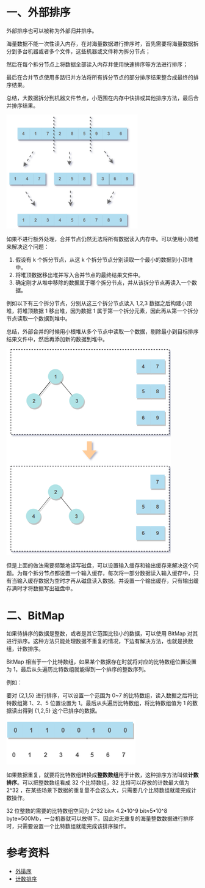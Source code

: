 # 一、外部排序

外部排序也可以被称为外部归并排序。

海量数据不能一次性读入内存，在对海量数据进行排序时，首先需要将海量数据拆分到多台机器或者多个文件，这些机器或文件称为拆分节点；

然后在每个拆分节点上将数据全部读入内存并使用快速排序等方法进行排序；

最后在合并节点使用多路归并方法将所有拆分节点的部分排序结果整合成最终的排序结果。

总结，大数据拆分到机器文件节点，小范围在内存中快排或其他排序方法，最后合并排序结果。



<img src="../../assets/1609493394381.png" alt="1609493394381" style="zoom:80%;" />



如果不进行额外处理，合并节点仍然无法将所有数据读入内存中。可以使用小顶堆来解决这个问题：

1. 假设有 k 个拆分节点，从这 k 个拆分节点分别读取一个最小的数据到小顶堆中。
2. 将堆顶数据移出堆并写入合并节点的最终结果文件中。
3. 确定刚才从堆中移除的数据属于哪个拆分节点，并从该拆分节点再读入一个数据。

例如以下有三个拆分节点，分别从这三个拆分节点读入 1,2,3 数据之后构建小顶堆，将堆顶数据 1 移出堆，因为数据 1 属于第一个拆分元素，因此再从第一个拆分节点读取一个数据到堆中。



总结，外部合并的时候用小根堆从多个节点中读取一个数据，剔除最小到目标排序结果文件中，然后再添加新的数据到堆中。



![1609493439006](../../assets/1609493439006.png)

 但是上面的做法需要频繁地读写磁盘，可以设置输入缓存和输出缓存来解决这个问题。为每个拆分节点都设置一个输入缓存，每次将一部分数据读入输入缓存中，只有当输入缓存数据为空时才再从磁盘读入数据。并设置一个输出缓存，只有输出缓存满时才将数据写出磁盘中。 



# 二、BitMap

如果待排序的数据是整数，或者是其它范围比较小的数据，可以使用 BitMap 对其进行排序。这种方法只能处理数据不重复的情况，下边有解决方法，也就是换数组，计数排序。



BitMap 相当于一个比特数组，如果某个数据存在时就将对应的比特数组位置设置为 1，最后从头遍历比特数组就能得到一个排序的整数序列。

例如：

要对 {2,1,5} 进行排序，可以设置一个范围为 0~7 的比特数组，读入数据之后将比特数组第 1、2、5 位置设置为 1。最后从头遍历比特数组，将比特数组值为 1 的数据读出得到 {1,2,5} 这个已排序的数据。



![1609494188595](../../assets/1609494188595.png)



如果数据重复，就要将比特数组转换成**整数数组**用于计数，这种排序方法叫做**计数排序**。可以把整数数组看成 32 个比特数组，32 比特可以存放的计数最大值为 2^32 ，在某些场景下数据的重复量不会这么大，只需要几个比特数组就能完成计数操作。

32 位整数的需要的比特数组空间为 2^32 bit≈ 4.2▪10^9 bit≈5▪10^8 byte≈500Mb，一台机器就可以放得下。因此对无重复的海量整数数据进行排序时，只需要设置一个比特数组就能完成该排序操作。

# 参考资料

- [外排序](https://zh.wikipedia.org/wiki/外排序)
- [计数排序](https://zh.wikipedia.org/wiki/计数排序)